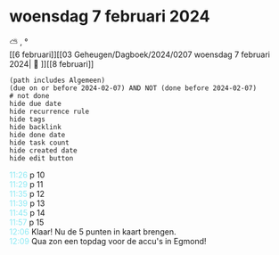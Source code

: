 # woensdag 7 februari 2024

⛅ , °<br>[[6 februari]][[03 Geheugen/Dagboek/2024/0207 woensdag 7 februari 2024| 📓 ]][[8 februari]]
```tasks
(path includes Algemeen)
(due on or before 2024-02-07) AND NOT (done before 2024-02-07)
# not done
hide due date
hide recurrence rule
hide tags
hide backlink
hide done date
hide task count
hide created date
hide edit button
```
<p style="padding-left: 2.7em; text-indent: -2.7em; margin: 0;"><font color=#8be9f3>11:26  </font>  p  10 </p>   
<p style="padding-left: 2.7em; text-indent: -2.7em; margin: 0;"><font color=#8be9f3>11:29  </font>  p 11 </p>   
<p style="padding-left: 2.7em; text-indent: -2.7em; margin: 0;"><font color=#8be9f3>11:35  </font>  p 12 </p>   
<p style="padding-left: 2.7em; text-indent: -2.7em; margin: 0;"><font color=#8be9f3>11:39  </font>  p 13 </p>   
<p style="padding-left: 2.7em; text-indent: -2.7em; margin: 0;"><font color=#8be9f3>11:45  </font>  p 14 </p>   
<p style="padding-left: 2.7em; text-indent: -2.7em; margin: 0;"><font color=#8be9f3>11:57  </font>  p 15 </p>   
<p style="padding-left: 2.7em; text-indent: -2.7em; margin: 0;"><font color=#8be9f3>12:06  </font>  Klaar! Nu de 5 punten in kaart brengen. </p>   
<p style="padding-left: 2.7em; text-indent: -2.7em; margin: 0;"><font color=#8be9f3>12:09  </font>  Qua zon een topdag voor de accu's in Egmond! </p>   